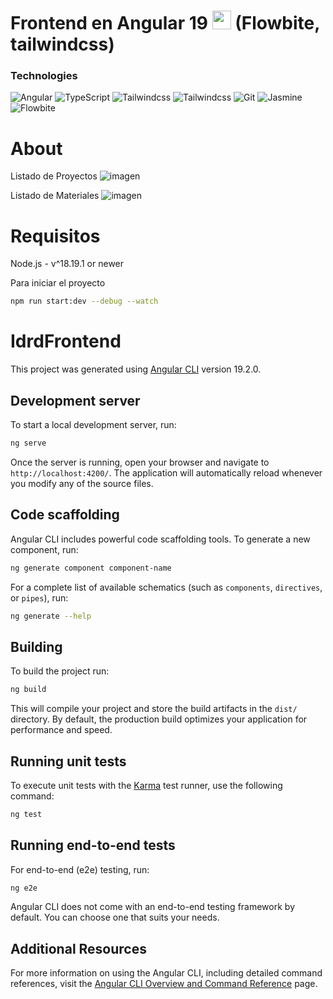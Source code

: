 <h1> Frontend en Angular 19 <img src="https://cdn.jsdelivr.net/gh/devicons/devicon@latest/icons/angular/angular-original.svg" width="30px"/> (Flowbite, tailwindcss) </h1>

### Technologies
![Angular](https://img.shields.io/badge/-Angular-333333?style=flat&logo=angular)
![TypeScript](https://img.shields.io/badge/-TypeScript-333333?style=flat&logo=typescript)
![Tailwindcss](https://img.shields.io/badge/-Tailwind-333333?style=flat&logo=tailwindcss)
![Tailwindcss](https://img.shields.io/badge/-Tailwind-333333?style=flat&logo=tailwindcss)
![Git](https://img.shields.io/badge/-Git-333333?style=flat&logo=git)
![Jasmine](https://img.shields.io/badge/-Jasmine-333333?style=flat&logo=jasmine)
![Flowbite](https://img.shields.io/badge/-Flowbite-333333?style=flat&logo=flowbite)

# About

Listado de Proyectos
![imagen](https://github.com/user-attachments/assets/e2fe3e7a-c02a-415f-adb1-1c20d5e9c24f)

Listado de Materiales
![imagen](https://github.com/user-attachments/assets/2cae2a69-7f0b-4894-8c13-2456b0061193)

# Requisitos
Node.js - v^18.19.1 or newer

Para iniciar el proyecto
```bash
npm run start:dev --debug --watch
```

# IdrdFrontend

This project was generated using [Angular CLI](https://github.com/angular/angular-cli) version 19.2.0.

## Development server

To start a local development server, run:

```bash
ng serve
```

Once the server is running, open your browser and navigate to `http://localhost:4200/`. The application will automatically reload whenever you modify any of the source files.

## Code scaffolding

Angular CLI includes powerful code scaffolding tools. To generate a new component, run:

```bash
ng generate component component-name
```

For a complete list of available schematics (such as `components`, `directives`, or `pipes`), run:

```bash
ng generate --help
```

## Building

To build the project run:

```bash
ng build
```

This will compile your project and store the build artifacts in the `dist/` directory. By default, the production build optimizes your application for performance and speed.

## Running unit tests

To execute unit tests with the [Karma](https://karma-runner.github.io) test runner, use the following command:

```bash
ng test
```

## Running end-to-end tests

For end-to-end (e2e) testing, run:

```bash
ng e2e
```

Angular CLI does not come with an end-to-end testing framework by default. You can choose one that suits your needs.

## Additional Resources

For more information on using the Angular CLI, including detailed command references, visit the [Angular CLI Overview and Command Reference](https://angular.dev/tools/cli) page.
